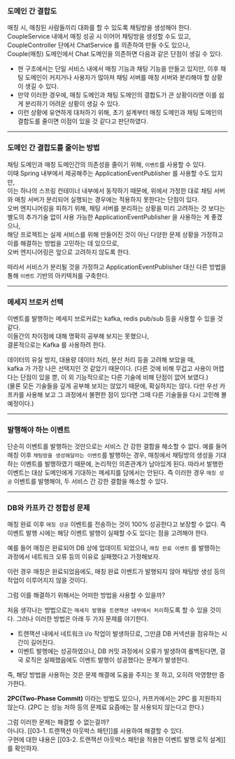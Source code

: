 ### 도메인 간 결합도
매칭 시, 매칭된 사람들끼리 대화를 할 수 있도록 채팅방을 생성해야 한다.  
CoupleService 내에서 매칭 성공 시 이어어 채팅방을 생성할 수도 있고, CoupleController 단에서 ChatService 를 의존하여 만들 수도 있으나,  
Couple(매칭) 도메인에서 Chat 도메인을 의존하면 다음과 같은 단점이 생길 수 있다.

- 현 구조에서는 단일 서비스 내에서 매칭 기능과 채팅 기능을 만들고 있지만, 이후 채팅 도메인이 커지거나 사용자가 많아져 채팅 서버를 매칭 서버와 분리해야 할 상황이 생길 수 있다.
- 만약 이러한 경우에, 매칭 도메인과 채팅 도메인의 결합도가 큰 상황이라면 이를 쉽게 분리하기 어려운 상황이 생길 수 있다.
- 이런 상황에 유연하게 대처하기 위해, 초기 설계부터 매칭 도메인과 채팅 도메인의 결합도를 줄이면 이점이 있을 것 같다고 판단하였다.

---  

### 도메인 간 결합도를 줄이는 방법

채팅 도메인과 매칭 도메인간의 의존성을 줄이기 위해, `이벤트`를 사용할 수 있다.  
이때 Spring 내부에서 제공해주는 ApplicationEventPublisher 를 사용할 수도 있지만,  
이는 하나의 스프링 컨테이너 내부에서 동작하기 때문에, 위에서 가정한 대로 채팅 서버와 매칭 서버가 분리되어 실행되는 경우에는 적용하지 못한다는 단점이 있다.   
오버 엔지니어링을 피하기 위해, 채팅 서버를 분리하는 상황을 미리 고려하는 것 보다는 별도의 추가기술 없이 사용 가능한 ApplicationEventPublisher 을 사용하는 게 좋겠으나,  
해당 프로젝트는 실제 서비스를 위해 만들어진 것이 아닌 다양한 문제 상황을 가정하고 이를 해결하는 방법을 고민하는 데 있으므로,  
오버 엔지니어링은 앞으로 고려하지 않도록 한다.

따라서 서비스가 분리될 것을 가정하고 ApplicationEventPublisher 대신 다른 방법을 통해 `이벤트` 기반의 아키텍처를 구축한다.


---  

### 메세지 브로커 선택

이벤트를 발행하는 메세지 브로커로는 kafka, redis pub/sub 등을 사용할 수 있을 것 같다.  
이들간의 차이점에 대해 명확히 공부해 보지는 못했으나,  
결론적으로는 Kafka 를 사용하려 한다.

데이터의 유실 방지, 대용량 데이터 처리, 분산 처리 등을 고려해 보았을 때,  
kafka 가 가장 나은 선택지인 것 같았기 때문이다. (다른 것에 비해 무겁고 사용이 어렵다는 단점이 있을 뿐, 이 외 기능적으로는 다른 기술에 비해 단점이 없어 보였다.)  
(물론 모든 기술들을 깊게 공부해 보지는 않았기 때문에, 확실하지는 않다. 다만 우선 카프카를 사용해 보고 그 과정에서 불편한 점이 있다면 그때 다른 기술들을 다시 고민해 볼 예정이다.)

---

### 발행해야 하는 이벤트

단순히 이벤트를 발행하는 것만으로는 서비스 간 강한 결합을 해소할 수 없다.
예를 들어 매칭 이후 `채팅방을 생성해달라는 이벤트`를 발행하는 경우,
매칭에서 채팅방의 생성을 기대하는 이벤트를 발행하였기 때문에, 논리적인 의존관계가 남아있게 된다.
따라서 발행한 이벤트는 대상 도메인에게 기대하는 메세지를 담에서는 안된다.
즉 이러한 경우 `매칭 성공` 이벤트를 발행해야, 두 서비스 간 강한 결합을 해소할 수 있다.

---

### DB와 카프카 간 정합성 문제

매칭 완료 이후 `매칭 성공` 이벤트를 전송하는 것이 100% 성공한다고 보장할 수 없다.
즉 이벤트 발행 시에는 해당 이벤트 발행이 실패할 수도 있다는 점을 고려해야 한다.

예를 들어 매칭은 완료되어 DB 상에 업데이트 되었으나,
`매칭 완료 이벤트` 를 발행하는 과정에서 네트워크 오류 등의 이유로 실패했다고 가정해보자.

이런 경우 매칭은 완료되었음에도, 매칭 완료 이벤트가 발행되지 않아 채팅방 생성 등의 작업이 이루어지지 않을 것이다.

그럼 이를 해결하기 위해서는 어떠한 방법을 사용할 수 있을까?

처음 생각나는 방법으로는 `메세지 발행을 트랜잭션 내부에서 처리`하도록 할 수 있을 것이다.
그러나 이러한 방법은 아래 두 가지 문제를 야기한다.

- 트랜잭션 내에서 네트워크 i/o 작업이 발생하므로, 그만큼 DB 커넥션을 점유하는 시간이 길어진다.
- 이벤트 발행에는 성공하였으나, DB 커밋 과정에서 오류가 발생하여 롤백된다면, 결국 로직은 실패했음에도 이벤트 발행이 성공했다는 문제가 발생한다.

즉, 해당 방법을 사용하는 것은 문제 해결에 도움을 주지는 못 하고, 오히려 악영향만 증가한다.

**2PC(Two-Phase Commit)** 이라는 방법도 있으나, 카프카에서는 2PC 를 지원하지 않는다.
(2PC 는 성능 저하 등의 문제료 요즘에는 잘 사용되지 않는다고 한다.)

그럼 이러한 문제는 해결할 수 없는걸까?  
아니다. [[03-1. 트랜잭션 아웃박스 패턴]]를 사용하여 해결할 수 있다.  
구현에 대한 내용은 [[03-2. 트랜잭션 아웃박스 패턴을 적용한 이벤트 발행 로직 설계]] 를 확인하자.

